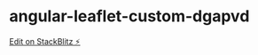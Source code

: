 # angular-leaflet-custom-dgapvd

[Edit on StackBlitz ⚡️](https://stackblitz.com/edit/angular-leaflet-custom-dgapvd)